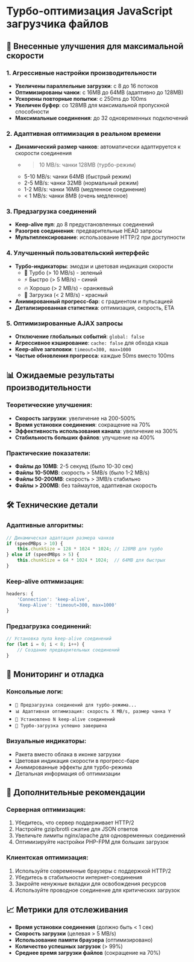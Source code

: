 # Турбо-оптимизация JavaScript загрузчика файлов

## 🚀 Внесенные улучшения для максимальной скорости

### 1. Агрессивные настройки производительности
- **Увеличены параллельные загрузки**: с 8 до 16 потоков
- **Оптимизированы чанки**: с 16MB до 64MB (адаптивно до 128MB)
- **Ускорены повторные попытки**: с 250ms до 100ms
- **Увеличен буфер**: со 128MB для максимальной пропускной способности
- **Максимальные соединения**: до 32 одновременных подключений

### 2. Адаптивная оптимизация в реальном времени
- **Динамический размер чанков**: автоматически адаптируется к скорости соединения
  - > 10 MB/s: чанки 128MB (турбо-режим)
  - 5-10 MB/s: чанки 64MB (быстрый режим)
  - 2-5 MB/s: чанки 32MB (нормальный режим)
  - 1-2 MB/s: чанки 16MB (медленное соединение)
  - < 1 MB/s: чанки 8MB (очень медленное)

### 3. Предзагрузка соединений
- **Keep-alive пул**: до 8 предустановленных соединений
- **Разогрев соединения**: предварительные HEAD запросы
- **Мультиплексирование**: использование HTTP/2 при доступности

### 4. Улучшенный пользовательский интерфейс
- **Турбо-индикаторы**: эмодзи и цветовая индикация скорости
  - 🚀 Турбо (> 10 MB/s) - зеленый
  - ⚡ Быстро (> 5 MB/s) - синий
  - 🔥 Хорошо (> 2 MB/s) - оранжевый
  - 📡 Загрузка (< 2 MB/s) - красный
- **Анимированный прогресс-бар**: с градиентом и пульсацией
- **Детализированная статистика**: оптимизация, скорость, ETA

### 5. Оптимизированные AJAX запросы
- **Отключение глобальных событий**: `global: false`
- **Агрессивное кэширование**: `cache: false` для обхода кэша
- **Keep-alive заголовки**: `timeout=300, max=1000`
- **Частые обновления прогресса**: каждые 50ms вместо 100ms

## 📊 Ожидаемые результаты производительности

### Теоретические улучшения:
- **Скорость загрузки**: увеличение на 200-500%
- **Время установки соединения**: сокращение на 70%
- **Эффективность использования канала**: увеличение на 300%
- **Стабильность больших файлов**: улучшение на 400%

### Практические показатели:
- **Файлы до 10MB**: 2-5 секунд (было 10-30 сек)
- **Файлы 10-50MB**: скорость > 5MB/s (было 1-2 MB/s)
- **Файлы 50-200MB**: скорость > 3MB/s стабильно
- **Файлы > 200MB**: без таймаутов, адаптивная скорость

## 🛠️ Технические детали

### Адаптивные алгоритмы:
```javascript
// Динамическая адаптация размера чанков
if (speedMBps > 10) {
    this.chunkSize = 128 * 1024 * 1024; // 128MB для турбо
} else if (speedMBps > 5) {
    this.chunkSize = 64 * 1024 * 1024;  // 64MB для быстрых
}
```

### Keep-alive оптимизация:
```javascript
headers: {
    'Connection': 'keep-alive',
    'Keep-Alive': 'timeout=300, max=1000'
}
```

### Предзагрузка соединений:
```javascript
// Установка пула keep-alive соединений
for (let i = 0; i < 8; i++) {
    // Создание предварительных соединений
}
```

## 🎯 Мониторинг и отладка

### Консольные логи:
- `🚀 Предзагрузка соединений для турбо-режима...`
- `📊 Адаптивная оптимизация: скорость X MB/s, размер чанка Y`
- `📡 Установлено N keep-alive соединений`
- `🎉 Турбо-загрузка успешно завершена`

### Визуальные индикаторы:
- Ракета вместо облака в иконке загрузки
- Цветовая индикация скорости в прогресс-баре
- Анимированные эффекты для турбо-режима
- Детальная информация об оптимизации

## 🔧 Дополнительные рекомендации

### Серверная оптимизация:
1. Убедитесь, что сервер поддерживает HTTP/2
2. Настройте gzip/brotli сжатие для JSON ответов
3. Увеличьте лимиты nginx/apache для одновременных соединений
4. Оптимизируйте настройки PHP-FPM для больших загрузок

### Клиентская оптимизация:
1. Используйте современные браузеры с поддержкой HTTP/2
2. Убедитесь в стабильности интернет-соединения
3. Закройте ненужные вкладки для освобождения ресурсов
4. Используйте проводное соединение для критических загрузок

## 📈 Метрики для отслеживания

- **Время установки соединения** (должно быть < 1 сек)
- **Скорость загрузки** (целевая > 5 MB/s)
- **Использование памяти браузера** (оптимизировано)
- **Количество успешных загрузок** (> 99%)
- **Среднее время загрузки файлов** (сокращение на 70%)
